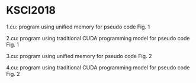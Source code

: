 # KSCI2018

1.cu: program using unified memory for pseudo code Fig. 1

2.cu: program using traditional CUDA programming model for pseudo code Fig. 1

3.cu: program using unified memory for pseudo code Fig. 2

4.cu: program using traditional CUDA programming model for pseudo code Fig. 2

